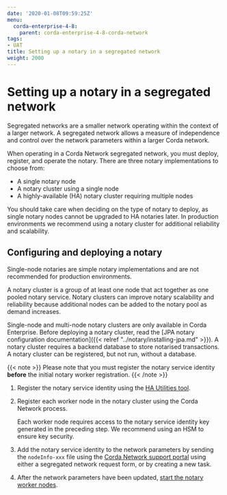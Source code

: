 ```yaml
---
date: '2020-01-08T09:59:25Z'
menu:
  corda-enterprise-4-8:
    parent: corda-enterprise-4-8-corda-network
tags:
- UAT
title: Setting up a notary in a segregated network
weight: 2000
---
```


# Setting up a notary in a segregated network

Segregated networks are a smaller network operating within the context of a larger network. A segregated network allows
a measure of independence and control over the network parameters within a larger Corda network.

When operating in a Corda Network segregated network, you must deploy, register, and operate the notary. There are three
notary implementations to choose from:

- A single notary node
- A notary cluster using a single node
- A highly-available (HA) notary cluster requiring multiple nodes

You should take care when deciding on the type of notary to deploy, as single notary nodes cannot be upgraded to HA notaries later.
In production environments we recommend using a notary cluster for additional reliability and scalability.

## Configuring and deploying a notary

Single-node notaries are simple notary implementations and are not recommended for production environments.

A notary cluster is a group of at least one node that act together as one pooled notary service. Notary clusters can improve
notary scalability and reliability because additional nodes can be added to the notary pool as demand increases.

Single-node and multi-node notary clusters are only available in Corda Enterprise. Before deploying a notary cluster,
read the [JPA notary configuration documentation]({{< relref "../notary/installing-jpa.md" >}}). A notary cluster requires a backend database to store notarised
transactions. A notary cluster can be registered, but not run, without a database.

{{< note >}}
Please note that you must register the notary service identity **before** the initial notary worker registration.
{{< /note >}}

1. Register the notary service identity using the [HA Utilities tool](../notary/ha-notary-service-setup.html#ha-notary-registration-process).

2. Register each worker node in the notary cluster using the Corda Network process.

    Each worker node requires access to the notary service identity key generated in the preceding step. We recommend using
    an HSM to ensure key security.

3. Add the notary service identity to the network parameters by sending the `nodeInfo-xxx` file using the [Corda Network support portal](https://r3-cev.atlassian.net/servicedesk/customer/portal/7) using either a segregated network request form, or by creating a new task.

4. After the network parameters have been updated, [start the notary worker nodes](../node/deploy/starting-components.html#starting-a-corda-node).
